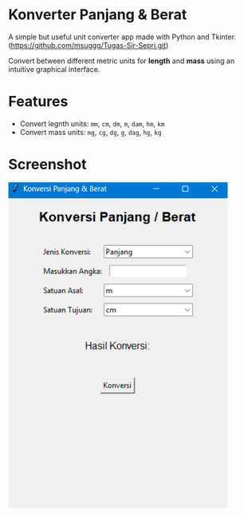# Konverter Panjang & Berat

A simple but useful unit converter app made with Python and Tkinter. (https://github.com/msuggg/Tugas-Sir-Sepri.git)

Convert between different metric units for **length** and **mass** using an intuitive graphical interface.

# Features

- Convert legnth units: `mm`, `cm`, `dm`, `m`, `dam`, `hm`, `km`
- Convert mass units: `mg`, `cg`, `dg`, `g`, `dag`, `hg`, `kg`

# Screenshot

![Screenshot](Gambartampilan.png)
